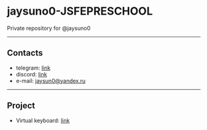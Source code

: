 # jaysuno0-JSFEPRESCHOOL

Private repository for @jaysuno0

* * *

## Contacts

+ telegram: [link](https://t.me/jaysun0)
+ discord: [link](https://discord.com/users/919525421001879582/)
+ e-mail: jaysun0@yandex.ru

* * *

## Project

+ Virtual keyboard: [link](https://jaysuno0/github.io/virtual-keyboard/)
